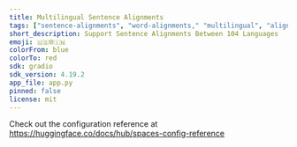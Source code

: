 ```yaml
---
title: Multilingual Sentence Alignments
tags: ["sentence-alignments", "word-alignments," "multilingual", "alignment"]
short_description: Support Sentence Alignments Between 104 Languages
emoji: 🇺🇸🌐🇮🇳
colorFrom: blue
colorTo: red
sdk: gradio
sdk_version: 4.19.2
app_file: app.py
pinned: false
license: mit
---
```


Check out the configuration reference at https://huggingface.co/docs/hub/spaces-config-reference
